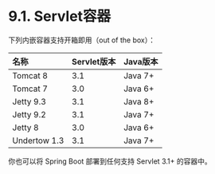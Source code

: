 # 9.1. Servlet容器

下列内嵌容器支持开箱即用（out of the box）：

| 名称 | Servlet版本 | Java版本 |
| :--- | :--- | :--- |
| Tomcat 8 | 3.1 | Java 7+ |
| Tomcat 7 | 3.0 | Java 6+ |
| Jetty 9.3 | 3.1 | Java 8+ |
| Jetty 9.2 | 3.1 | Java 7+ |
| Jetty 8 | 3.0 | Java 6+ |
| Undertow 1.3 | 3.1 | Java 7+ |

 你也可以将 Spring Boot 部署到任何支持  Servlet 3.1+ 的容器中。

